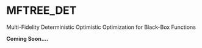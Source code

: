 # MFTREE_DET
Multi-Fidelity Deterministic Optimistic Optimization for Black-Box Functions

__Coming Soon....__

